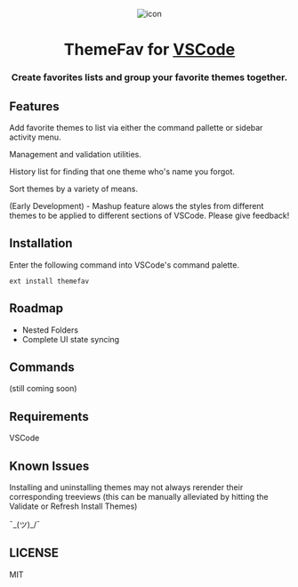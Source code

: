 <div align="center">

![icon](https://github.com/neuralworm/ThemeFav/assets/105694623/4b6ad56b-f40c-4003-b765-897dd2e7571e)


<h1 style="text-align: center;">ThemeFav for <a href="https://code.visualstudio.com/">VSCode</a></h1>

### Create favorites lists and group your favorite themes together.

<div  class="display:flex; align-items: center; justify-content: center; text-align: center;">


</div>

</div>



## Features

Add favorite themes to list via either the command pallette or sidebar activity menu.

Management and validation utilities.

History list for finding that one theme who's name you forgot.

Sort themes by a variety of means.

(Early Development) - Mashup feature alows the styles from different themes to be applied to different sections of VSCode.   Please give feedback!




## Installation
Enter the following command into VSCode's command palette.

```
ext install themefav
```

## Roadmap
- Nested Folders
- Complete UI state syncing

## Commands
(still coming soon)

## Requirements

VSCode


## Known Issues

Installing and uninstalling themes may not always rerender their corresponding treeviews (this can be manually alleviated by hitting the Validate or Refresh Install Themes)

¯\_(ツ)_/¯


## LICENSE
MIT
